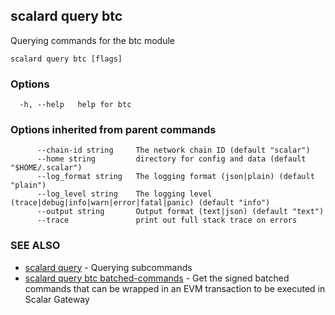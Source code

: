 ## scalard query btc

Querying commands for the btc module

```
scalard query btc [flags]
```

### Options

```
  -h, --help   help for btc
```

### Options inherited from parent commands

```
      --chain-id string     The network chain ID (default "scalar")
      --home string         directory for config and data (default "$HOME/.scalar")
      --log_format string   The logging format (json|plain) (default "plain")
      --log_level string    The logging level (trace|debug|info|warn|error|fatal|panic) (default "info")
      --output string       Output format (text|json) (default "text")
      --trace               print out full stack trace on errors
```

### SEE ALSO

- [scalard query](scalard_query.md) - Querying subcommands
- [scalard query btc batched-commands](scalard_query_btc_batched-commands.md) - Get the signed batched commands that can be wrapped in an EVM transaction to be executed in Scalar Gateway
